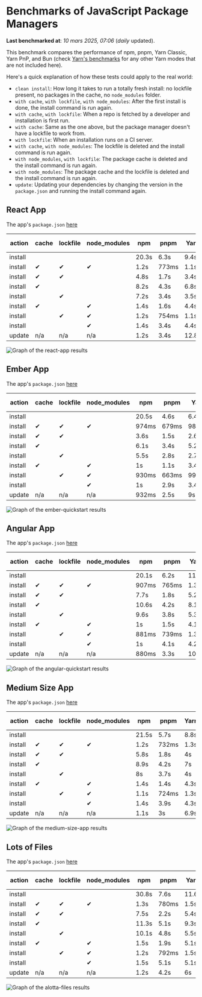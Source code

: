 # Benchmarks of JavaScript Package Managers

**Last benchmarked at**: _10 mars 2025, 07:06_ (_daily_ updated).

This benchmark compares the performance of npm, pnpm, Yarn Classic, Yarn PnP, and Bun (check [Yarn's benchmarks](https://yarnpkg.com/benchmarks) for any other Yarn modes that are not included here).

Here's a quick explanation of how these tests could apply to the real world:

- `clean install`: How long it takes to run a totally fresh install: no lockfile present, no packages in the cache, no `node_modules` folder.
- `with cache`, `with lockfile`, `with node_modules`: After the first install is done, the install command is run again.
- `with cache`, `with lockfile`: When a repo is fetched by a developer and installation is first run.
- `with cache`: Same as the one above, but the package manager doesn't have a lockfile to work from.
- `with lockfile`: When an installation runs on a CI server.
- `with cache`, `with node_modules`: The lockfile is deleted and the install command is run again.
- `with node_modules`, `with lockfile`: The package cache is deleted and the install command is run again.
- `with node_modules`: The package cache and the lockfile is deleted and the install command is run again.
- `update`: Updating your dependencies by changing the version in the `package.json` and running the install command again.

## React App

The app's `package.json` [here](./fixtures/react-app/package.json)

| action  | cache | lockfile | node_modules| npm | pnpm | Yarn | Yarn PnP | Bun |
| ---     | ---   | ---      | ---         | --- | ---  | ---  | ---      | --- |
| install |       |          |             | 20.3s | 6.3s | 9.4s | 4.4s | 1.5s |
| install | ✔     | ✔        | ✔           | 1.2s | 773ms | 1.1s | n/a | 36ms |
| install | ✔     | ✔        |             | 4.8s | 1.7s | 3.4s | 945ms | 438ms |
| install | ✔     |          |             | 8.2s | 4.3s | 6.8s | 4.1s | 429ms |
| install |       | ✔        |             | 7.2s | 3.4s | 3.5s | 955ms | 423ms |
| install | ✔     |          | ✔           | 1.4s | 1.6s | 4.4s | n/a | 35ms |
| install |       | ✔        | ✔           | 1.2s | 754ms | 1.1s | n/a | 32ms |
| install |       |          | ✔           | 1.4s | 3.4s | 4.4s | n/a | 32ms |
| update  | n/a | n/a | n/a | 1.2s | 3.4s | 12.8s | 6.2s | 36ms |

<img alt="Graph of the react-app results" src="results/img/react-app.svg" />

## Ember App

The app's `package.json` [here](./fixtures/ember-quickstart/package.json)

| action  | cache | lockfile | node_modules| npm | pnpm | Yarn | Yarn PnP | Bun |
| ---     | ---   | ---      | ---         | --- | ---  | ---  | ---      | --- |
| install |       |          |             | 20.5s | 4.6s | 6.4s | 3.6s | 973ms |
| install | ✔     | ✔        | ✔           | 974ms | 679ms | 981ms | n/a | 28ms |
| install | ✔     | ✔        |             | 3.6s | 1.5s | 2.6s | 852ms | 352ms |
| install | ✔     |          |             | 6.1s | 3.4s | 5.2s | 3.2s | 336ms |
| install |       | ✔        |             | 5.5s | 2.8s | 2.7s | 852ms | 335ms |
| install | ✔     |          | ✔           | 1s | 1.1s | 3.4s | n/a | 28ms |
| install |       | ✔        | ✔           | 930ms | 663ms | 993ms | n/a | 25ms |
| install |       |          | ✔           | 1s | 2.9s | 3.4s | n/a | 25ms |
| update  | n/a | n/a | n/a | 932ms | 2.5s | 9s | 4.6s | 28ms |

<img alt="Graph of the ember-quickstart results" src="results/img/ember-quickstart.svg" />

## Angular App

The app's `package.json` [here](./fixtures/angular-quickstart/package.json)

| action  | cache | lockfile | node_modules| npm | pnpm | Yarn | Yarn PnP | Bun |
| ---     | ---   | ---      | ---         | --- | ---  | ---  | ---      | --- |
| install |       |          |             | 20.1s | 6.2s | 11.7s | 4.4s | 1.7s |
| install | ✔     | ✔        | ✔           | 907ms | 765ms | 1.3s | n/a | 30ms |
| install | ✔     | ✔        |             | 7.7s | 1.8s | 5.2s | 1.2s | 870ms |
| install | ✔     |          |             | 10.6s | 4.2s | 8.1s | 4s | 836ms |
| install |       | ✔        |             | 9.6s | 3.8s | 5.3s | 1.2s | 825ms |
| install | ✔     |          | ✔           | 1s | 1.5s | 4.1s | n/a | 29ms |
| install |       | ✔        | ✔           | 881ms | 739ms | 1.3s | n/a | 27ms |
| install |       |          | ✔           | 1s | 4.1s | 4.2s | n/a | 26ms |
| update  | n/a | n/a | n/a | 880ms | 3.3s | 10.3s | 4.2s | 34ms |

<img alt="Graph of the angular-quickstart results" src="results/img/angular-quickstart.svg" />

## Medium Size App

The app's `package.json` [here](./fixtures/medium-size-app/package.json)

| action  | cache | lockfile | node_modules| npm | pnpm | Yarn | Yarn PnP | Bun |
| ---     | ---   | ---      | ---         | --- | ---  | ---  | ---      | --- |
| install |       |          |             | 21.5s | 5.7s | 8.8s | 4.6s | 1.3s |
| install | ✔     | ✔        | ✔           | 1.2s | 732ms | 1.3s | n/a | 33ms |
| install | ✔     | ✔        |             | 5.8s | 1.8s | 4s | 1.1s | 478ms |
| install | ✔     |          |             | 8.9s | 4.2s | 7s | 4.1s | 464ms |
| install |       | ✔        |             | 8s | 3.7s | 4s | 1.1s | 457ms |
| install | ✔     |          | ✔           | 1.4s | 1.4s | 4.3s | n/a | 32ms |
| install |       | ✔        | ✔           | 1.1s | 724ms | 1.3s | n/a | 29ms |
| install |       |          | ✔           | 1.4s | 3.9s | 4.3s | n/a | 30ms |
| update  | n/a | n/a | n/a | 1.1s | 3s | 6.9s | 4.2s | 40ms |

<img alt="Graph of the medium-size-app results" src="results/img/medium-size-app.svg" />

## Lots of Files

The app's `package.json` [here](./fixtures/alotta-files/package.json)

| action  | cache | lockfile | node_modules| npm | pnpm | Yarn | Yarn PnP | Bun |
| ---     | ---   | ---      | ---         | --- | ---  | ---  | ---      | --- |
| install |       |          |             | 30.8s | 7.6s | 11.6s | 5.4s | 1.7s |
| install | ✔     | ✔        | ✔           | 1.3s | 780ms | 1.5s | n/a | 41ms |
| install | ✔     | ✔        |             | 7.5s | 2.2s | 5.4s | 1.3s | 724ms |
| install | ✔     |          |             | 11.3s | 5.1s | 9.3s | 4.9s | 718ms |
| install |       | ✔        |             | 10.1s | 4.8s | 5.5s | 1.3s | 712ms |
| install | ✔     |          | ✔           | 1.5s | 1.9s | 5.1s | n/a | 40ms |
| install |       | ✔        | ✔           | 1.2s | 792ms | 1.5s | n/a | 37ms |
| install |       |          | ✔           | 1.5s | 5.1s | 5.1s | n/a | 37ms |
| update  | n/a | n/a | n/a | 1.2s | 4.2s | 6s | 4.9s | 86ms |

<img alt="Graph of the alotta-files results" src="results/img/alotta-files.svg" />